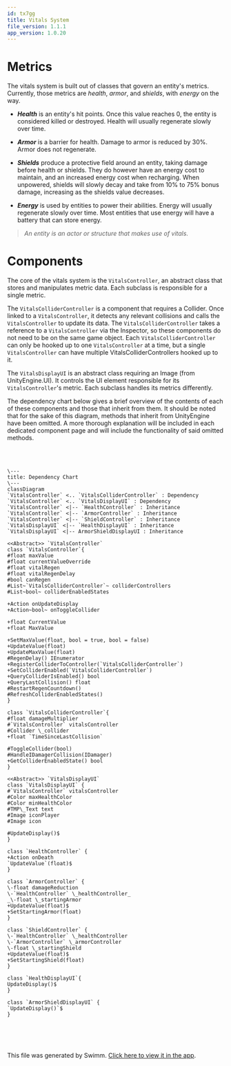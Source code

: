 ```yaml
---
id: tx7gg
title: Vitals System
file_version: 1.1.1
app_version: 1.0.20
---
```


# Metrics

The vitals system is built out of classes that govern an entity's metrics. Currently, those metrics are _health_, _armor_, and _shields_, with _energy_ on the way.

*   **_Health_** is an entity's hit points. Once this value reaches 0, the entity is considered killed or destroyed. Health will usually regenerate slowly over time.
    
*   **_Armor_** is a barrier for health. Damage to armor is reduced by 30%. Armor does not regenerate.
    
*   **_Shields_** produce a protective field around an entity, taking damage before health or shields. They do however have an energy cost to maintain, and an increased energy cost when recharging. When unpowered, shields will slowly decay and take from 10% to 75% bonus damage, increasing as the shields value decreases.
    
*   **_Energy_** is used by entities to power their abilities. Energy will usually regenerate slowly over time. Most entities that use energy will have a battery that can store energy.
    

> _An entity is an actor or structure that makes use of vitals._

# Components

The core of the vitals system is the `VitalsController`<swm-token data-swm-token=":Assets/Scripts/Vitals/VitalsController.cs:9:7:7:`    public abstract class VitalsController : MonoBehaviour`"/>, an abstract class that stores and manipulates metric data. Each subclass is responsible for a single metric.

The `VitalsColliderController`<swm-token data-swm-token=":Assets/Scripts/Vitals/VitalsColliderController.cs:6:5:5:`    public class VitalsColliderController : MonoBehaviour`"/> is a component that requires a Collider. Once linked to a `VitalsController`<swm-token data-swm-token=":Assets/Scripts/Vitals/VitalsController.cs:9:7:7:`    public abstract class VitalsController : MonoBehaviour`"/>, it detects any relevant collisions and calls the `VitalsController`<swm-token data-swm-token=":Assets/Scripts/Vitals/VitalsController.cs:9:7:7:`    public abstract class VitalsController : MonoBehaviour`"/> to update its data. The `VitalsColliderController`<swm-token data-swm-token=":Assets/Scripts/Vitals/VitalsColliderController.cs:6:5:5:`    public class VitalsColliderController : MonoBehaviour`"/> takes a reference to a `VitalsController`<swm-token data-swm-token=":Assets/Scripts/Vitals/VitalsController.cs:9:7:7:`    public abstract class VitalsController : MonoBehaviour`"/> via the Inspector, so these components do not need to be on the same game object. Each `VitalsColliderController`<swm-token data-swm-token=":Assets/Scripts/Vitals/VitalsColliderController.cs:6:5:5:`    public class VitalsColliderController : MonoBehaviour`"/> can only be hooked up to one `VitalsController`<swm-token data-swm-token=":Assets/Scripts/Vitals/VitalsController.cs:9:7:7:`    public abstract class VitalsController : MonoBehaviour`"/> at a time, but a single `VitalsController`<swm-token data-swm-token=":Assets/Scripts/Vitals/VitalsController.cs:9:7:7:`    public abstract class VitalsController : MonoBehaviour`"/> can have multiple VitalsColliderControllers hooked up to it.

The `VitalsDisplayUI`<swm-token data-swm-token=":Assets/Scripts/Vitals/VitalsDisplayUI.cs:8:7:7:`	public abstract class VitalsDisplayUI : MonoBehaviour`"/> is an abstract class requiring an Image (from UnityEngine.UI). It controls the UI element responsible for its `VitalsController`<swm-token data-swm-token=":Assets/Scripts/Vitals/VitalsController.cs:9:7:7:`    public abstract class VitalsController : MonoBehaviour`"/>'s metric. Each subclass handles its metrics differently.

The dependency chart below gives a brief overview of the contents of each of these components and those that inherit from them. It should be noted that for the sake of this diagram, methods that inherit from UnityEngine have been omitted. A more thorough explanation will be included in each dedicated component page and will include the functionality of said omitted methods.

<br/>

<br/>

<!--MERMAID {width:100}-->
```mermaid
\---
title: Dependency Chart
\---
classDiagram
`VitalsController` <.. `VitalsColliderController` : Dependency
`VitalsController` <.. `VitalsDisplayUI` : Dependency
`VitalsController` <|-- `HealthController` : Inheritance
`VitalsController` <|-- `ArmorController` : Inheritance
`VitalsController` <|-- `ShieldController` : Inheritance
`VitalsDisplayUI` <|-- `HealthDisplayUI` : Inheritance
`VitalsDisplayUI` <|-- ArmorShieldDisplayUI : Inheritance

<<Abstract>> `VitalsController`
class `VitalsController`{
#float maxValue
#float currentValueOverride
#float vitalRegen
#float vitalRegenDelay
#bool canRegen
#List~`VitalsColliderController`~ colliderControllers
#List~bool~ colliderEnabledStates

+Action onUpdateDisplay
+Action~bool~ onToggleCollider

+float CurrentValue
+float MaxValue

+SetMaxValue(float, bool = true, bool = false)
+UpdateValue(float)
+UpdateMaxValue(float)
#RegenDelay() IEnumerator
+RegisterColliderToController(`VitalsColliderController`)
+SetColliderEnabled(`VitalsColliderController`)
+QueryColliderIsEnabled() bool
+QueryLastCollision() float
#RestartRegenCountdown()
#RefreshColliderEnabledStates()
}

class `VitalsColliderController`{
#float damageMultiplier
#`VitalsController` vitalsController
#Collider \_collider
+float `TimeSinceLastCollision`

#ToggleCollider(bool)
#HandleIDamagerCollision(IDamager)
+GetColliderEnabledState() bool
}

<<Abstract>> `VitalsDisplayUI`
class `VitalsDisplayUI` {
#`VitalsController` vitalsController
#Color maxHealthColor
#Color minHealthColor
#TMP\_Text text
#Image iconPlayer
#Image icon

#UpdateDisplay()$
}

class `HealthController` {
+Action onDeath
`UpdateValue`(float)$
}

class `ArmorController` {
\-float damageReduction
\-`HealthController` \_healthController_
_\-float \_startingArmor
+UpdateValue(float)$
+SetStartingArmor(float)
}

class `ShieldController` {
\-`HealthController` \_healthController
\-`ArmorController` \_armorController
\-float \_startingShield
+UpdateValue(float)$
+SetStartingShield(float)
}

class `HealthDisplayUI`{
UpdateDisplay()$
}

class `ArmorShieldDisplayUI` {
`UpdateDisplay()`$
}
```
<!--MCONTENT {content: "\\---<br/>\ntitle: Dependency Chart<br/>\n\\---<br/>\nclassDiagram<br/>\n`VitalsController`<swm-token data-swm-token=\":Assets/Scripts/Vitals/VitalsController.cs:9:7:7:`    public abstract class VitalsController : MonoBehaviour`\"/> <.. `VitalsColliderController`<swm-token data-swm-token=\":Assets/Scripts/Vitals/VitalsColliderController.cs:6:5:5:`    public class VitalsColliderController : MonoBehaviour`\"/> : Dependency<br/>\n`VitalsController`<swm-token data-swm-token=\":Assets/Scripts/Vitals/VitalsController.cs:9:7:7:`    public abstract class VitalsController : MonoBehaviour`\"/> <.. `VitalsDisplayUI`<swm-token data-swm-token=\":Assets/Scripts/Vitals/VitalsDisplayUI.cs:8:7:7:`\tpublic abstract class VitalsDisplayUI : MonoBehaviour`\"/> : Dependency<br/>\n`VitalsController`<swm-token data-swm-token=\":Assets/Scripts/Vitals/VitalsController.cs:9:7:7:`    public abstract class VitalsController : MonoBehaviour`\"/> <|-- `HealthController`<swm-token data-swm-token=\":Assets/Scripts/Vitals/HealthController.cs:5:5:5:`    public class HealthController : VitalsController`\"/> : Inheritance<br/>\n`VitalsController`<swm-token data-swm-token=\":Assets/Scripts/Vitals/VitalsController.cs:9:7:7:`    public abstract class VitalsController : MonoBehaviour`\"/> <|-- `ArmorController`<swm-token data-swm-token=\":Assets/Scripts/Vitals/ArmorController.cs:5:5:5:`    public class ArmorController : VitalsController`\"/> : Inheritance<br/>\n`VitalsController`<swm-token data-swm-token=\":Assets/Scripts/Vitals/VitalsController.cs:9:7:7:`    public abstract class VitalsController : MonoBehaviour`\"/> <|-- `ShieldController`<swm-token data-swm-token=\":Assets/Scripts/Vitals/ShieldController.cs:3:5:5:`    public class ShieldController : VitalsController`\"/> : Inheritance<br/>\n`VitalsDisplayUI`<swm-token data-swm-token=\":Assets/Scripts/Vitals/VitalsDisplayUI.cs:8:7:7:`\tpublic abstract class VitalsDisplayUI : MonoBehaviour`\"/> <|-- `HealthDisplayUI`<swm-token data-swm-token=\":Assets/Scripts/Vitals/HealthDisplayUI.cs:5:5:5:`    public class HealthDisplayUI : VitalsDisplayUI`\"/> : Inheritance<br/>\n`VitalsDisplayUI`<swm-token data-swm-token=\":Assets/Scripts/Vitals/VitalsDisplayUI.cs:8:7:7:`\tpublic abstract class VitalsDisplayUI : MonoBehaviour`\"/> <|-- ArmorShieldDisplayUI : Inheritance<br/>\n\n<<Abstract>> `VitalsController`<swm-token data-swm-token=\":Assets/Scripts/Vitals/VitalsController.cs:9:7:7:`    public abstract class VitalsController : MonoBehaviour`\"/><br/>\nclass `VitalsController`<swm-token data-swm-token=\":Assets/Scripts/Vitals/VitalsController.cs:9:7:7:`    public abstract class VitalsController : MonoBehaviour`\"/>{<br/>\n#float maxValue<br/>\n#float currentValueOverride<br/>\n#float vitalRegen<br/>\n#float vitalRegenDelay<br/>\n#bool canRegen<br/>\n#List~`VitalsColliderController`<swm-token data-swm-token=\":Assets/Scripts/Vitals/VitalsColliderController.cs:6:5:5:`    public class VitalsColliderController : MonoBehaviour`\"/>~ colliderControllers<br/>\n#List~bool~ colliderEnabledStates\n\n+Action onUpdateDisplay<br/>\n+Action~bool~ onToggleCollider\n\n+float CurrentValue<br/>\n+float MaxValue\n\n+SetMaxValue(float, bool = true, bool = false)<br/>\n+UpdateValue(float)<br/>\n+UpdateMaxValue(float)<br/>\n#RegenDelay() IEnumerator<br/>\n+RegisterColliderToController(`VitalsColliderController`<swm-token data-swm-token=\":Assets/Scripts/Vitals/VitalsColliderController.cs:6:5:5:`    public class VitalsColliderController : MonoBehaviour`\"/>)<br/>\n+SetColliderEnabled(`VitalsColliderController`<swm-token data-swm-token=\":Assets/Scripts/Vitals/VitalsColliderController.cs:6:5:5:`    public class VitalsColliderController : MonoBehaviour`\"/>)<br/>\n+QueryColliderIsEnabled() bool<br/>\n+QueryLastCollision() float<br/>\n#RestartRegenCountdown()<br/>\n#RefreshColliderEnabledStates()<br/>\n}\n\nclass `VitalsColliderController`<swm-token data-swm-token=\":Assets/Scripts/Vitals/VitalsColliderController.cs:6:5:5:`    public class VitalsColliderController : MonoBehaviour`\"/>{<br/>\n#float damageMultiplier<br/>\n#`VitalsController`<swm-token data-swm-token=\":Assets/Scripts/Vitals/VitalsController.cs:9:7:7:`    public abstract class VitalsController : MonoBehaviour`\"/> vitalsController<br/>\n#Collider \\_collider<br/>\n+float `TimeSinceLastCollision`<swm-token data-swm-token=\":Assets/Scripts/Vitals/VitalsColliderController.cs:13:5:5:`        public float TimeSinceLastCollision { get; private set; }`\"/>\n\n#ToggleCollider(bool)<br/>\n#HandleIDamagerCollision(IDamager)<br/>\n+GetColliderEnabledState() bool<br/>\n}\n\n<<Abstract>> `VitalsDisplayUI`<swm-token data-swm-token=\":Assets/Scripts/Vitals/VitalsDisplayUI.cs:8:7:7:`\tpublic abstract class VitalsDisplayUI : MonoBehaviour`\"/><br/>\nclass `VitalsDisplayUI`<swm-token data-swm-token=\":Assets/Scripts/Vitals/VitalsDisplayUI.cs:8:7:7:`\tpublic abstract class VitalsDisplayUI : MonoBehaviour`\"/> {<br/>\n#`VitalsController`<swm-token data-swm-token=\":Assets/Scripts/Vitals/VitalsController.cs:9:7:7:`    public abstract class VitalsController : MonoBehaviour`\"/> vitalsController<br/>\n#Color maxHealthColor<br/>\n#Color minHealthColor<br/>\n#TMP\\_Text text<br/>\n#Image iconPlayer<br/>\n#Image icon\n\n#UpdateDisplay()$<br/>\n}\n\nclass `HealthController`<swm-token data-swm-token=\":Assets/Scripts/Vitals/HealthController.cs:5:5:5:`    public class HealthController : VitalsController`\"/> {<br/>\n+Action onDeath<br/>\n`UpdateValue`<swm-token data-swm-token=\":Assets/Scripts/Vitals/HealthController.cs:9:7:7:`        public override void UpdateValue(float value)`\"/>(float)$<br/>\n}\n\nclass `ArmorController`<swm-token data-swm-token=\":Assets/Scripts/Vitals/ArmorController.cs:5:5:5:`    public class ArmorController : VitalsController`\"/> {<br/>\n\\-float damageReduction<br/>\n\\-`HealthController`<swm-token data-swm-token=\":Assets/Scripts/Vitals/HealthController.cs:5:5:5:`    public class HealthController : VitalsController`\"/> \\_healthController_<br/>\n_\\-float \\_startingArmor<br/>\n+UpdateValue(float)$<br/>\n+SetStartingArmor(float)<br/>\n}\n\nclass `ShieldController`<swm-token data-swm-token=\":Assets/Scripts/Vitals/ShieldController.cs:3:5:5:`    public class ShieldController : VitalsController`\"/> {<br/>\n\\-`HealthController`<swm-token data-swm-token=\":Assets/Scripts/Vitals/HealthController.cs:5:5:5:`    public class HealthController : VitalsController`\"/> \\_healthController<br/>\n\\-`ArmorController`<swm-token data-swm-token=\":Assets/Scripts/Vitals/ArmorController.cs:5:5:5:`    public class ArmorController : VitalsController`\"/> \\_armorController<br/>\n\\-float \\_startingShield<br/>\n+UpdateValue(float)$<br/>\n+SetStartingShield(float)<br/>\n}\n\nclass `HealthDisplayUI`<swm-token data-swm-token=\":Assets/Scripts/Vitals/HealthDisplayUI.cs:5:5:5:`    public class HealthDisplayUI : VitalsDisplayUI`\"/>{<br/>\nUpdateDisplay()$<br/>\n}\n\nclass `ArmorShieldDisplayUI`<swm-token data-swm-token=\":Assets/Scripts/Vitals/ArmorShieldDisplayUI.cs:3:5:5:`\tpublic class ArmorShieldDisplayUI : VitalsDisplayUI`\"/> {<br/>\n`UpdateDisplay()`<swm-token data-swm-token=\":Assets/Scripts/Vitals/ArmorShieldDisplayUI.cs:5:7:9:`\t\tprotected override void UpdateDisplay()`\"/>$<br/>\n}"} --->

<br/>

<br/>

<br/>

This file was generated by Swimm. [Click here to view it in the app](https://app.swimm.io/repos/Z2l0aHViJTNBJTNBQ2hyb21ldHJ5JTNBJTNBcGlkaWU=/docs/tx7gg).
